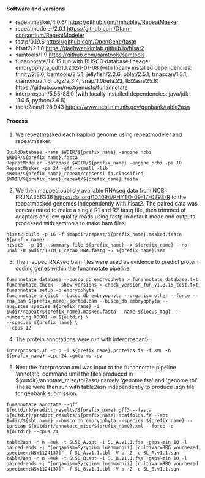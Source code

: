 #### Software and versions 
- repeatmasker/4.0.6/ <https://github.com/rmhubley/RepeatMasker>
- repeatmodeler/2.0.1 <https://github.com/Dfam-consortium/RepeatModeler>
- fastp/0.19.6 <https://github.com/OpenGene/fastp>
- hisat2/2.1.0 <https://daehwankimlab.github.io/hisat2>
- samtools/1.9 <https://github.com/samtools/samtools>
- funannotate/1.8.15 run with BUSCO database lineage embryophyta_odb10.2024-01-08 (with locally installed dependencies: trinity/2.8.6, bamtools/2.5.1, jellyfish/2.2.6, pblat/2.5.1, trnascan/1.3.1, diamond/2.1.6, pigz/2.3.4, snap/1.0beta.23, tbl2asn/25.8) <https://github.com/nextgenusfs/funannotate>
- interproscan/5.55-88.0 (with locally installed dependencies: java/jdk-11.0.5, python/3.6.5)
- table2asn/1.28.943 <https://www.ncbi.nlm.nih.gov/genbank/table2asn>

#### Process

1. We repeatmasked each haploid genome using repeatmodeler and repeatmasker.

```
BuildDatabase -name $WDIR/${prefix_name} -engine ncbi $WDIR/${prefix_name}.fasta
RepeatModeler -database $WDIR/${prefix_name} -engine ncbi -pa 10
RepeatMasker -pa 24 -gff -xsmall -lib $WDIR/${prefix_name}_repeat/consensi.fa.classified $WDIR/${prefix_name}_repeat/${prefix_name}.fasta
```

2. We then mapped publicly available RNAseq data from NCBI: PRJNA356336 <https://doi.org/10.1094/PHYTO-09-17-0298-R> to the repeatmasked genomes independently with hisat2. The paired data was concatenated to make a single R1 and R2 fastq file, then trimmed of adaptors and low quality reads using fastp in default mode and outputs processed with samtools to make bam files.

```
hisat2-build -p 16 -f $mapdir/repeat/${prefix_name}.masked.fasta ${prefix_name}
hisat2  -p 16 --summary-file ${prefix_name} -x ${prefix_name} --no-unal -U $wdir/TRIM_T_cacao_RNA.fastq -S ${prefix_name}.sam
```

3. The mapped RNAseq bam files were used as evidence to predict protein coding genes within the funannotate pipeline.

```
funannotate database --busco_db embryophyta > funannotate_database.txt
funannotate check --show-versions > check_version_fun_v1.8.15_test.txt
funannotate setup -b embryophyta
funannotate predict --busco_db embryophyta --organism other --force --rna_bam ${prefix_name}_sorted.bam --busco_db embryophyta --augustus_species ${prefix_name} -i $wdir/repeat/${prefix_name}.masked.fasta --name ${locus_tag} --numbering 00001 -o ${outdir} \
--species ${prefix_name} \
--cpus 12
```

4. The protein annotations were run with interproscan5.

```
interproscan.sh -t p -i ${prefix_name}.proteins.fa -f XML -b ${prefix_name} -cpu 24 -goterms -pa
```
5. Next the interproscan.xml was input to the funannotate pipeline 'annotate' command until the files produced in ${outdir}/annotate_misc/tbl2asn/ namely 'genome.fsa' and 'genome.tbl'. These were then run with table2asn independently to produce .sqn file for genbank submission.

```
funannotate annotate --gff ${outdir}/predict_results/${prefix_name}.gff3 --fasta ${outdir}/predict_results/${prefix_name}.scaffolds.fa --sbt $wdir/${sbt_name} --busco_db embryophyta --species ${prefix_name} --iprscan ${outdir}/annotate_misc/${prefix_name}.xml --force -o ${outdir} --cpus 24

```

```
table2asn -M n -euk -t SL50_A.sbt -i SL_A.v1.1.fsa -gaps-min 10 -l paired-ends -j "[organism=Syzygium luehmannii] [cultivar=RBG vouchered specimen:NSW1124137]" -f SL_A.v1.1.tbl -V b -Z -o SL_A.v1.1.sqn
table2asn -M n -euk -t SL50_B.sbt -i SL_B.v1.1.fsa -gaps-min 10 -l paired-ends -j "[organism=Syzygium luehmannii] [cultivar=RBG vouchered specimen:NSW1124137]" -f SL_B.v1.1.tbl -V b -Z -o SL_B.v1.1.sqn

```
